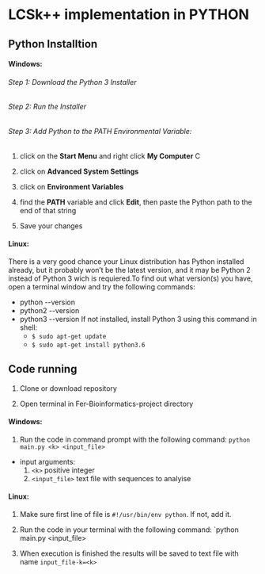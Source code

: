 # LCSk++ implementation in PYTHON

## Python Installtion 
#### Windows:
###### Step 1: Download the Python 3 Installer
###### Step 2: Run the Installer
###### Step 3: Add Python to the PATH Environmental Variable:
  1. click on the **Start Menu** and right click **My Computer** C

  2. click on **Advanced System Settings**

  3. click on **Environment Variables**

  4. find the **PATH** variable and click **Edit**, then paste the Python path to the end of that string

  5. Save your changes
#### Linux: 
There is a very good chance your Linux distribution has Python installed already, but it probably won’t be the latest version, and it may be Python 2 instead of Python 3 wich is requiered.To find out what version(s) you have, open a terminal window and try the following commands:
* python --version
* python2 --version
* python3 --version
If not installed, install Python 3 using this command in shell:
  * `$ sudo apt-get update`
  * `$ sudo apt-get install python3.6`



## Code running 
1. Clone or download repository

2. Open terminal in Fer-Bioinformatics-project directory
#### Windows:
1. Run the code in command prompt with the following command: `python main.py <k> <input_file>`
  * input arguments:
    1. `<k>` positive integer
    2. `<input_file>` text file with sequences to analyise

#### Linux:
  1. Make sure first line of file is `#!/usr/bin/env python`. If not, add it.
  
  2. Run the code in your terminal with the following command: `python main.py <k> <input_file>
  
3. When execution is finished the results will be saved to text file with name `input_file-k=<k>`

 
 
 
 
